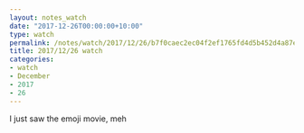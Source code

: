 ```yaml
---
layout: notes_watch
date: "2017-12-26T00:00:00+10:00"
type: watch
permalink: /notes/watch/2017/12/26/b7f0caec2ec04f2ef1765fd4d5b452d4a87e0937.html
title: 2017/12/26 watch
categories:
- watch
- December
- 2017
- 26
---
```

I just saw the emoji movie, meh
